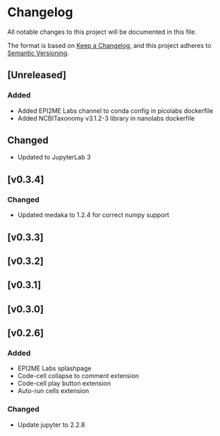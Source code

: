 # Changelog
All notable changes to this project will be documented in this file.

The format is based on [Keep a Changelog](https://keepachangelog.com/en/1.0.0/),
and this project adheres to [Semantic Versioning](https://semver.org/spec/v2.0.0.html).

## [Unreleased]
### Added
- Added EPI2ME Labs channel to conda config in picolabs dockerfile
- Added NCBITaxonomy v3.1.2-3 library in nanolabs dockerfile
## Changed
- Updated to JupyterLab 3

## [v0.3.4]
### Changed
- Updated medaka to 1.2.4 for correct numpy support

## [v0.3.3]

## [v0.3.2]

## [v0.3.1]

## [v0.3.0]

## [v0.2.6]
### Added
- EPI2ME Labs splashpage
- Code-cell collapse to comment extension
- Code-cell play button extension
- Auto-run cells extension
### Changed
- Update jupyter to 2.2.8

